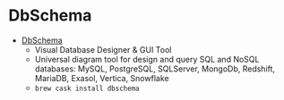 # DbSchema
- [DbSchema](https://www.dbschema.com/)
  -  Visual Database Designer & GUI Tool
  - Universal diagram tool for design and query SQL and NoSQL databases: MySQL, PostgreSQL, SQLServer, MongoDb, Redshift, MariaDB, Exasol, Vertica, Snowflake
  - `brew cask install dbschema`
